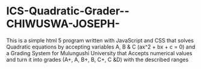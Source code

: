 # ICS-Quadratic-Grader--CHIWUSWA-JOSEPH-
This is a simple html 5  program written with JavaScript and CSS that solves Quadratic equations by accepting variables A, B &amp; C (ax^2 + bx + c = 0) and a Grading System for Mulungushi University that Accepts numerical values and turn it into grades (A+, A, B+, B, C+, C &amp;D) with the described ranges
